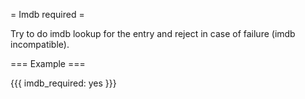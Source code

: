 = Imdb required =

Try to do imdb lookup for the entry and reject in case of failure (imdb incompatible).

=== Example ===

{{{
imdb_required: yes
}}}